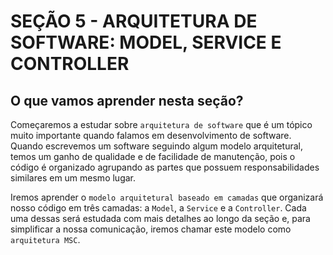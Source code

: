 # SEÇÃO 5 - ARQUITETURA DE SOFTWARE: MODEL, SERVICE E CONTROLLER


## O que vamos aprender nesta seção?

Começaremos a estudar sobre `arquitetura de software` que é um tópico muito importante quando falamos em desenvolvimento de software. Quando escrevemos um software seguindo algum modelo arquitetural, temos um ganho de qualidade e de facilidade de manutenção, pois o código é organizado agrupando as partes que possuem responsabilidades similares em um mesmo lugar.

Iremos aprender o `modelo arquitetural baseado em camadas` que organizará nosso código em três camadas: a `Model`, a `Service` e a `Controller`. Cada uma dessas será estudada com mais detalhes ao longo da seção e, para simplificar a nossa comunicação, iremos chamar este modelo como `arquitetura MSC`.
